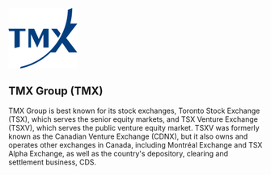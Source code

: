 [![Tmx](https://github.com/Open-Markets-Initiative/Directory/blob/main/Organizations/Tmx/Images/Logo.png)](https://www.tmx.com/)

## TMX Group (TMX)

TMX Group is best known for its stock exchanges, Toronto Stock Exchange (TSX), which serves the senior equity markets, and TSX Venture Exchange (TSXV), which serves the public venture equity market. TSXV was formerly known as the Canadian Venture Exchange (CDNX), but it also owns and operates other exchanges in Canada, including Montréal Exchange and TSX Alpha Exchange, as well as the country's depository, clearing and settlement business, CDS. 